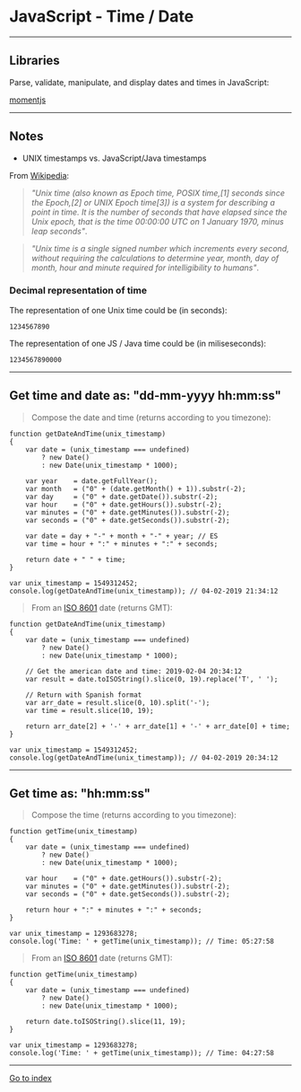 # JavaScript - Time / Date

***

## Libraries

Parse, validate, manipulate, and display dates and times in JavaScript:

[momentjs](https://momentjs.com/)


***

## Notes

* UNIX timestamps vs. JavaScript/Java timestamps

From [Wikipedia](https://en.wikipedia.org/wiki/Unix_time):

> *"Unix time (also known as Epoch time, POSIX time,[1] seconds since the Epoch,[2] or UNIX Epoch time[3]) is a system for describing a point in time. It is the number of seconds that have elapsed since the Unix epoch, that is the time 00:00:00 UTC on 1 January 1970, minus leap seconds"*.

> *"Unix time is a single signed number which increments every second, without requiring the calculations to determine year, month, day of month, hour and minute required for intelligibility to humans"*.


### Decimal representation of time

The representation of one Unix time could be (in seconds):

    1234567890

The representation of one JS / Java time could be (in miliseseconds):

    1234567890000


***

## Get time and date as: "dd-mm-yyyy hh:mm:ss"

> Compose the date and time (returns according to you timezone):

    function getDateAndTime(unix_timestamp)
    {
        var date = (unix_timestamp === undefined)
            ? new Date()
            : new Date(unix_timestamp * 1000);

        var year    = date.getFullYear();
        var month   = ("0" + (date.getMonth() + 1)).substr(-2);
        var day     = ("0" + date.getDate()).substr(-2);
        var hour    = ("0" + date.getHours()).substr(-2);
        var minutes = ("0" + date.getMinutes()).substr(-2);
        var seconds = ("0" + date.getSeconds()).substr(-2);

        var date = day + "-" + month + "-" + year; // ES
        var time = hour + ":" + minutes + ":" + seconds;

        return date + " " + time;
    }

    var unix_timestamp = 1549312452;
    console.log(getDateAndTime(unix_timestamp)); // 04-02-2019 21:34:12


> From an [ISO 8601](http://en.wikipedia.org/wiki/ISO_8601) date (returns GMT):

    function getDateAndTime(unix_timestamp)
    {
        var date = (unix_timestamp === undefined)
            ? new Date()
            : new Date(unix_timestamp * 1000);

        // Get the american date and time: 2019-02-04 20:34:12
        var result = date.toISOString().slice(0, 19).replace('T', ' ');

        // Return with Spanish format
        var arr_date = result.slice(0, 10).split('-');
        var time = result.slice(10, 19);

        return arr_date[2] + '-' + arr_date[1] + '-' + arr_date[0] + time;
    }

    var unix_timestamp = 1549312452;
    console.log(getDateAndTime(unix_timestamp)); // 04-02-2019 20:34:12


***

## Get time as: "hh:mm:ss"

> Compose the time (returns according to you timezone):

    function getTime(unix_timestamp)
    {
        var date = (unix_timestamp === undefined)
            ? new Date()
            : new Date(unix_timestamp * 1000);

        var hour    = ("0" + date.getHours()).substr(-2);
        var minutes = ("0" + date.getMinutes()).substr(-2);
        var seconds = ("0" + date.getSeconds()).substr(-2);

        return hour + ":" + minutes + ":" + seconds;
    }

    var unix_timestamp = 1293683278;
    console.log('Time: ' + getTime(unix_timestamp)); // Time: 05:27:58


> From an [ISO 8601](http://en.wikipedia.org/wiki/ISO_8601) date (returns GMT):

    function getTime(unix_timestamp)
    {
        var date = (unix_timestamp === undefined)
            ? new Date()
            : new Date(unix_timestamp * 1000);

        return date.toISOString().slice(11, 19);
    }

    var unix_timestamp = 1293683278;
    console.log('Time: ' + getTime(unix_timestamp)); // Time: 04:27:58


***

[Go to index](../../README.md)
